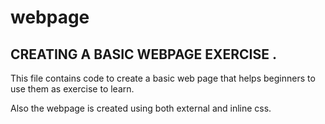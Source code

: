 # webpage
CREATING A BASIC WEBPAGE EXERCISE .
------------------------------------------------------------------------------------------------------------------------------------------------------
This file contains code to create a basic web page that helps beginners to use them as exercise to learn.

Also the webpage is created using both external and inline css.
